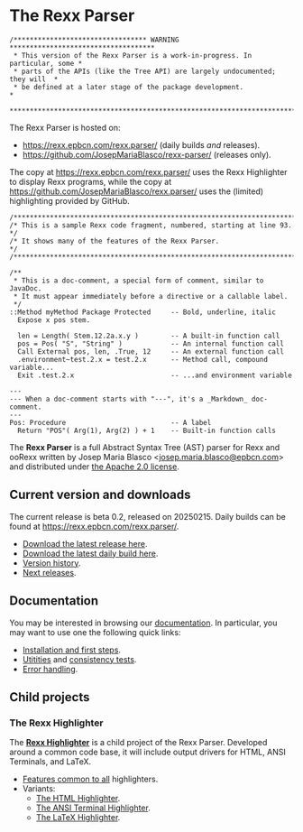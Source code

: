 The Rexx Parser
===============

```
/********************************* WARNING ************************************
 * This version of the Rexx Parser is a work-in-progress. In particular, some *
 * parts of the APIs (like the Tree API) are largely undocumented; they will  *
 * be defined at a later stage of the package development.                    *
 ******************************************************************************/
```

The Rexx Parser is hosted on:

- <https://rexx.epbcn.com/rexx.parser/> (daily builds *and* releases).
- <https://github.com/JosepMariaBlasco/rexx-parser/> (releases only).

The copy at <https://rexx.epbcn.com/rexx.parser/> uses the Rexx Highlighter to display Rexx programs,
while the copy at <https://github.com/JosepMariaBlasco/rexx.parser/> uses the (limited) highlighting provided by GitHub.

~~~rexx {.numberLines startfrom=93}
/*******************************************************************************/
/* This is a sample Rexx code fragment, numbered, starting at line 93.         */
/* It shows many of the features of the Rexx Parser.                           */
/*******************************************************************************/

/**
 * This is a doc-comment, a special form of comment, similar to JavaDoc.
 * It must appear immediately before a directive or a callable label.
 */
::Method myMethod Package Protected     -- Bold, underline, italic
  Expose x pos stem.

  len = Length( Stem.12.2a.x.y )        -- A built-in function call
  pos = Pos( "S", "String" )            -- An internal function call
  Call External pos, len, .True, 12     -- An external function call
  .environment~test.2.x = test.2.x      -- Method call, compound variable...
  Exit .test.2.x                        -- ...and environment variable

---
--- When a doc-comment starts with "---", it's a _Markdown_ doc-comment.
---
Pos: Procedure                          -- A label
  Return "POS"( Arg(1), Arg(2) ) + 1    -- Built-in function calls
~~~

The **Rexx Parser** is a full Abstract Syntax Tree (AST)
parser for Rexx and ooRexx written by Josep Maria Blasco
&lt;<josep.maria.blasco@epbcn.com>&gt; and distributed
under [the Apache 2.0 license](LICENSE).

Current version and downloads
-----------------------------

The current release is beta 0.2, released on 20250215.
Daily builds can be found at <https://rexx.epbcn.com/rexx.parser/>.

- [Download the latest release here](download/).
- [Download the latest daily build here](https://rexx.epbcn.com/rexx.parser/).
- [Version history](doc/history/).
- [Next releases](doc/todo/).

Documentation
-------------

You may be interested in browsing our [documentation](doc/).
In particular, you may want to use one the following quick links:

- [Installation and first steps](doc/guide/install/).
- [Utitities](doc/utils/) and [consistency tests](tests/).
- [Error handling](doc/guide/errors/).

Child projects
--------------

### The Rexx Highlighter

The [**Rexx Highlighter**](doc/highlighter/) is a child project
of the Rexx Parser. Developed around a common code base,
it will include output drivers for HTML, ANSI Terminals,
and LaTeX.

- [Features common to all](doc/highlighter/features/) highlighters.
- Variants:
  - [The HTML Highlighter](doc/highlighter/html/).
  - [The ANSI Terminal Highlighter](doc/highlighter/ansi/).
  - [The LaTeX Highlighter](doc/highlighter/latex/).






